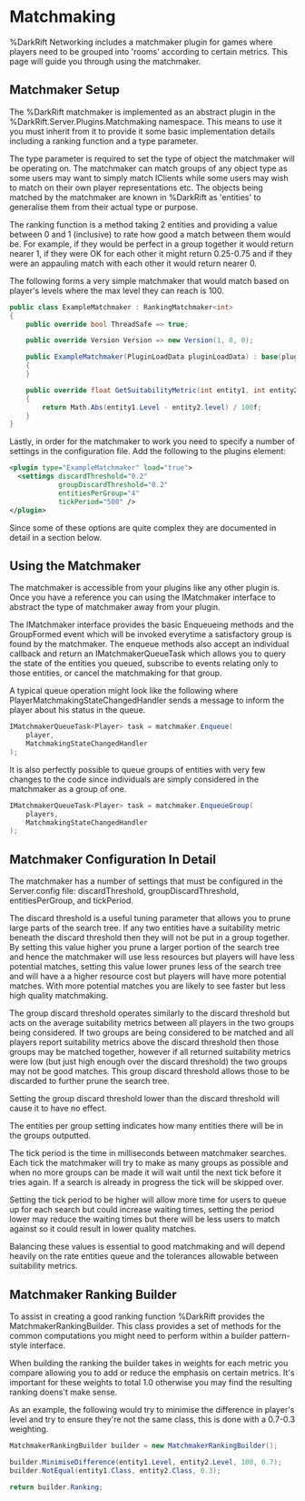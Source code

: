 # Matchmaking
%DarkRift Networking includes a matchmaker plugin for games where players need to be grouped into 'rooms' according to certain metrics. This page will guide you through using the matchmaker.

## Matchmaker Setup
The %DarkRift matchmaker is implemented as an abstract plugin in the %DarkRift.Server.Plugins.Matchmaking namespace. This means to use it you must inherit from it to provide it some basic implementation details including a ranking function and a type parameter.

The type parameter is required to set the type of object the matchmaker will be operating on. The matchmaker can match groups of any object type as some users may want to simply match IClients while some users may wish to match on their own player representations etc. The objects being matched by the matchmaker are known in %DarkRift as 'entities' to generalise them from their actual type or purpose.

The ranking function is a method taking 2 entities and providing a value between 0 and 1 (inclusive) to rate how good a match between them would be. For example, if they would be perfect in a group together it would return nearer 1, if they were OK for each other it might return 0.25-0.75 and if they were an appauling match with each other it would return nearer 0.

The following forms a very simple matchmaker that would match based on player's levels where the max level they can reach is 100.
```csharp
public class ExampleMatchmaker : RankingMatchmaker<int>
{
    public override bool ThreadSafe => true;

    public override Version Version => new Version(1, 0, 0);

    public ExampleMatchmaker(PluginLoadData pluginLoadData) : base(pluginLoadData)
    {
    }

    public override float GetSuitabilityMetric(int entity1, int entity2, MatchRankingContext<int> context)
    {
        return Math.Abs(entity1.Level - entity2.level) / 100f;
    }
}
```
Lastly, in order for the matchmaker to work you need to specify a number of settings in the configuration file. Add the following to the plugins element:
```xml
<plugin type="ExampleMatchmaker" load="true">
  <settings discardThreshold="0.2"
            groupDiscardThreshold="0.2"
            entitiesPerGroup="4"
            tickPeriod="500" />
</plugin>
```
Since some of these options are quite complex they are documented in detail in a section below.

## Using the Matchmaker
The matchmaker is accessible from your plugins like any other plugin is. Once you have a reference you can using the IMatchmaker interface to abstract the type of matchmaker away from your plugin.

The IMatchmaker interface provides the basic Enqueueing methods and the GroupFormed event which will be invoked everytime a satisfactory group is found by the matchmaker. The enqueue methods also accept an individual callback and return an IMatchmakerQueueTask which allows you to query the state of the entities you queued, subscribe to events relating only to those entities, or cancel the matchmaking for that group.

A typical queue operation might look like the following where PlayerMatchmakingStateChangedHandler sends a message to inform the player about his status in the queue.
```csharp
IMatchmakerQueueTask<Player> task = matchmaker.Enqueue(
    player,
    MatchmakingStateChangedHandler
);
```
It is also perfectly possible to queue groups of entities with very few changes to the code since individuals are simply considered in the matchmaker as a group of one.
```csharp
IMatchmakerQueueTask<Player> task = matchmaker.EnqueueGroup(
    players,
    MatchmakingStateChangedHandler
);
```

## Matchmaker Configuration In Detail
The matchmaker has a number of settings that must be configured in the Server.config file: discardThreshold, groupDiscardThreshold, entitiesPerGroup, and tickPeriod.

The discard threshold is a useful tuning parameter that allows you to prune large parts of the search tree. If any two entities have a suitability metric beneath the discard threshold then they will not be put in a group together. By setting this value higher you prune a larger portion of the search tree and hence the matchmaker will use less resources but players will have less potential matches, setting this value lower prunes less of the search tree and will have a a higher resource cost but players will have more potential matches. With more potential matches you are likely to see faster but less high quality matchmaking.

The group discard threshold operates similarly to the discard threshold but acts on the average suitability metrics between all players in the two groups being considered. If two groups are being considered to be matched and all players report suitability metrics above the discard threshold then those groups may be matched together, however if all returned suitability metrics were low (but just high enough over the discard threshold) the two groups may not be good matches. This group discard threshold allows those to be discarded to further prune the search tree.

Setting the group discard threshold lower than the discard threshold will cause it to have no effect.

The entities per group setting indicates how many entities there will be in the groups outputted.

The tick period is the time in milliseconds between matchmaker searches. Each tick the matchmaker will try to make as many groups as possible and when no more groups can be made it will wait until the next tick before it tries again. If a search is already in progress the tick will be skipped over.

Setting the tick period to be higher will allow more time for users to queue up for each search but could increase waiting times, setting the period lower may reduce the waiting times but there will be less users to match against so it could result in lower quality matches.

Balancing these values is essential to good matchmaking and will depend heavily on the rate entities queue and the tolerances allowable between suitability metrics.

## Matchmaker Ranking Builder
To assist in creating a good ranking function %DarkRift provides the MatchmakerRankingBuilder. This class provides a set of methods for the common computations you might need to perform within a builder pattern-style interface.

When building the ranking the builder takes in weights for each metric you compare allowing you to add or reduce the emphasis on certain metrics. It's important for these weights to total 1.0 otherwise you may find the resulting ranking doens't make sense.

As an example, the following would try to minimise the difference in player's level and try to ensure they're not the same class, this is done with a 0.7-0.3 weighting.
```csharp
MatchmakerRankingBuilder builder = new MatchmakerRankingBuilder();

builder.MinimiseDifference(entity1.Level, entity2.Level, 100, 0.7);
builder.NotEqual(entity1.Class, entity2.Class, 0.3);

return builder.Ranking;
```
